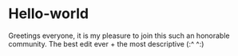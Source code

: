 # Hello-world
Greetings everyone, it is my pleasure to join this such an honorable community.
The best edit ever + the most descriptive (:^
                                          ^:)

